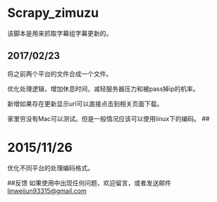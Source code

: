 # Scrapy_zimuzu
该脚本是用来抓取字幕组字幕更新的。
## 2017/02/23
将之前两个平台的文件合成一个文件。

优化处理逻辑，增加休息时间，减轻服务器压力和被pass掉ip的机率。

新增如果存在更新显示url可以直接点击到相关页面下载。

 家里穷没有Mac可以测试。但是一般情况应该可以使用linux下的编码。
##<h1>2015/11/26</h1>
优化不同平台的处理编码格式。

##反馈
如果使用中出现任何问题，欢迎留言，或者发送邮件
linweijun93315@gmail.com
